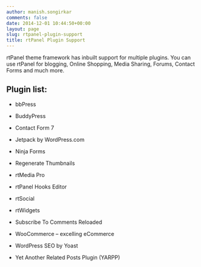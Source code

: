 ```yaml
---
author: manish.songirkar
comments: false
date: 2014-12-01 10:44:50+00:00
layout: page
slug: rtpanel-plugin-support
title: rtPanel Plugin Support
---
```


rtPanel theme framework has inbuilt support for multiple plugins. You can use rtPanel for blogging, Online Shopping, Media Sharing, Forums, Contact Forms and much more.


## Plugin list:





	
  * bbPress

	
  * BuddyPress

	
  * Contact Form 7

	
  * Jetpack by WordPress.com

	
  * Ninja Forms

	
  * Regenerate Thumbnails

	
  * rtMedia Pro

	
  * rtPanel Hooks Editor

	
  * rtSocial

	
  * rtWidgets

	
  * Subscribe To Comments Reloaded

	
  * WooCommerce – excelling eCommerce

	
  * WordPress SEO by Yoast

	
  * Yet Another Related Posts Plugin (YARPP)


